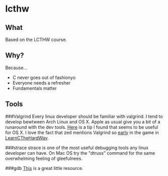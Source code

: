 lcthw
=====

What
----
Based on the LCTHW course.

Why?
----
Because...
* C never goes out of fashionyo
* Everyone needs a refresher
* Fundamentals matter

Tools
-----
###Valgrind
Every linux developer should be familiar with valgrind. I tend to develop bewtween Arch Linux and OS X. Apple as usual give you a bit of a runaround with the dev tools. 
[Here](http://ranf.tl/2014/11/28/valgrind-on-mac-os-x-10-10-yosemite/) is a tip I found that seems to be useful for OS X.
I love the fact that zed mentions Valgrind so [early](http://c.learncodethehardway.org/book/ex4.html) in the game in [LearnCTheHardWay](http://c.learncodethehardway.org).  

###strace
strace is one of the most useful debugging tools any linux developer can have. On Mac OS try the "dtruss" command for the same overwhelming feeling of gleefulnees.

###gdb
[This](http://rsquared.sdf.org/gdb/) is a great little resource.

